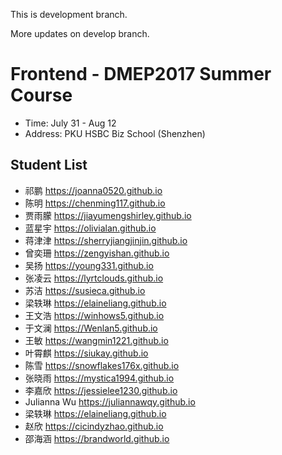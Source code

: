 This is development branch.

More updates on develop branch.

# Frontend - DMEP2017 Summer Course 

* Time: July 31 - Aug 12
* Address: PKU HSBC Biz School (Shenzhen)

## Student List

 - 祁鹏 https://joanna0520.github.io
 - 陈明 https://chenming117.github.io
 - 贾雨朦 https://jiayumengshirley.github.io
 - 蓝星宇 https://olivialan.github.io
 - 蒋津津 https://sherryjiangjinjin.github.io
 - 曾奕珊 https://zengyishan.github.io
 - 吴扬 https://young331.github.io
 - 张凌云 https://lyrtclouds.github.io
 - 苏洁 https://susieca.github.io
 - 梁轶琳 https://elaineliang.github.io
 - 王文浩 https://winhows5.github.io
 - 于文澜 https://Wenlan5.github.io
 - 王敏 https://wangmin1221.github.io
 - 叶霄麒 https://siukay.github.io
 - 陈雪 https://snowflakes176x.github.io
 - 张晓雨 https://mystica1994.github.io
 - 李嘉欣 https://jessielee1230.github.io
 - Julianna Wu https://juliannawqy.github.io
 - 梁轶琳 https://elaineliang.github.io
 - 赵欣 https://cicindyzhao.github.io
 - 邵海涵 https://brandworld.github.io
